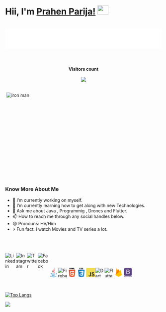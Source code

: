 # Hii, I'm [Prahen Parija!](https://prahenstark.github.io/portfolio_website/#/)  <img src="https://emoji.gg/assets/emoji/wavegif_1860.gif" width="35" height="30">

<h1 align="center">
  <img src="https://raw.githubusercontent.com/prahenstark/prahenstark/main/animated_message.svg" alt="Marton Lederer" />
</h1>

</br>

<!-- ![S28GX7](https://user-images.githubusercontent.com/54349939/120895035-de997800-c638-11eb-8423-1c3c850a7de5.png) -->

<p align="center"> 
  <strong>Visitors count</strong> <br>
  </br>
  <img src="https://profile-counter.glitch.me/prahenstark/count.svg" />
  </br>
  </br>
</p>

<img align="right" src="https://media.giphy.com/media/3o7aDaXY5NgnT3JZi8/giphy.gif" alt="iron man" width="500" height="300" >

### Know More About Me
- 🔭 I’m currently working on myself.
- 🌱 I’m currently learning how to get along with new Technologies.
- 💬 Ask me about Java , Programmig , Drones and Flutter.
- 📫 How to reach me through any social handles below.
- 😄 Pronouns: He/Him
- ⚡ Fun fact: I watch Movies and TV series a lot.

</br>
</br>

[<img align="left" alt="Linked in" width="35px" src="https://image.flaticon.com/icons/png/128/145/145807.png" />](https://www.linkedin.com/in/prahen-parija-13aa611b4/)
[<img align="left" alt="Instagram" width="35px" src="https://image.flaticon.com/icons/png/128/3955/3955024.png" />](https://www.instagram.com/_staaark_/)
[<img align="left" alt="Twitter" width="35px" src="https://image.flaticon.com/icons/png/128/145/145812.png" />](https://twitter.com/prahen_parija)
[<img align="left" alt="Facebook" width="35px" src="https://image.flaticon.com/icons/png/128/1312/1312139.png" />](https://www.facebook.com/prahenparija.parija)

</br>
</br>

<a href="https://www.java.com/en/"><img align="left" alt="Java" height="30px" width="30px" src="https://raw.githubusercontent.com/devicons/devicon/master/icons/java/java-original.svg" /></a>
<a href="https://www.python.org/"><img align="left" alt="Firebase" height="30px" width="30px" src="https://image.flaticon.com/icons/png/512/919/919852.png" /></a>
<a href="https://developer.mozilla.org/en-US/docs/Web/HTML"><img align="left" alt="HTML" height="30px" width="30px" src="https://raw.githubusercontent.com/devicons/devicon/master/icons/html5/html5-original-wordmark.svg" /></a>
<a href="https://developer.mozilla.org/en-US/docs/Web/CSS"><img align="left" alt="CSS" height="30px" width="30px" src="https://raw.githubusercontent.com/devicons/devicon/master/icons/css3/css3-original-wordmark.svg" /> </a>
<a href="https://getbootstrap.com" target="_blank"> <img src="https://raw.githubusercontent.com/devicons/devicon/master/icons/bootstrap/bootstrap-plain-wordmark.svg" alt="bootstrap" height="30px" width="30px" /> </a>
<a href="https://www.javascript.com/"><img align="left" alt="JavaScript" height="30px" width="30px" src="https://raw.githubusercontent.com/devicons/devicon/master/icons/javascript/javascript-original.svg" /></a>
<a href="https://dart.dev/"><img align="left" alt="Dart" height="30px" width="30px" src="https://www.vectorlogo.zone/logos/dartlang/dartlang-icon.svg" /></a>
<a href="https://flutter.dev/"><img align="left" alt="Flutter" height="30px" width="30px" src="https://www.vectorlogo.zone/logos/flutterio/flutterio-icon.svg" /></a>
<a href="https://firebase.google.com/"><img align="left" alt="Firebase" height="30px" width="30px" src="https://github.com/Saswat7101/Saswat7101/blob/main/firebase.png" /></a>

</br>

[![Top Langs](https://github-readme-stats.vercel.app/api/top-langs/?username=prahenstark&show_icons=true&icon_color=ec1c1c&text_color=ffffff&bg_color=131723)](https://github.com/anuraghazra/github-readme-stats)

<img align="left" src='https://github-readme-stats.vercel.app/api?username=prahenstark&show_icons=true&icon_color=ec1c1c&text_color=ffffff&bg_color=131723'>
<br>


